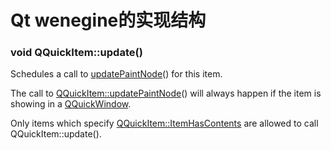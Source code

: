 # Qt wenegine的实现结构

### void QQuickItem::update()

Schedules a call to [updatePaintNode](http://doc.qt.io/qt-5/qquickitem.html#updatePaintNode)() for this item.

The call to [QQuickItem::updatePaintNode](http://doc.qt.io/qt-5/qquickitem.html#updatePaintNode)() will always happen if the item is showing in a [QQuickWindow](http://doc.qt.io/qt-5/qquickwindow.html).

Only items which specify [QQuickItem::ItemHasContents](http://doc.qt.io/qt-5/qquickitem.html#Flag-enum) are allowed to call QQuickItem::update().